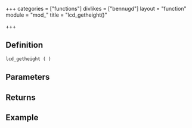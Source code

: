 +++
categories = ["functions"]
divlikes = ["bennugd"]
layout = "function"
module = "mod_"
title = "lcd_getheight()"

+++

## Definition

    lcd_getheight ( )

## Parameters

## Returns

## Example
